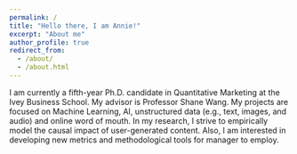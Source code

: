 ```yaml
---
permalink: /
title: "Hello there, I am Annie!"
excerpt: "About me"
author_profile: true
redirect_from: 
  - /about/
  - /about.html
---
```


I am currently a fifth-year Ph.D. candidate in Quantitative Marketing at the Ivey Business School. My advisor is Professor Shane Wang. My projects are focused on Machine Learning, AI, unstructured data (e.g., text, images, and audio) and online 
word of mouth. In my research, I strive to empirically model the causal impact of user-generated content. 
Also, I am interested in developing new metrics and methodological tools for manager to employ.
